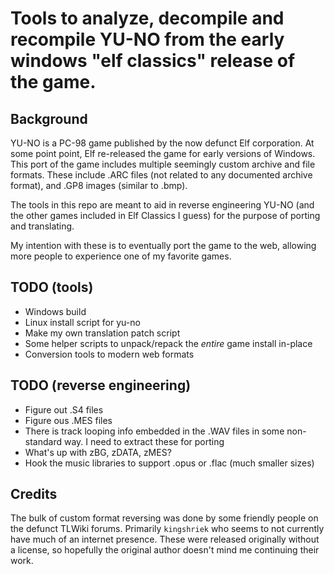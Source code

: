 # Tools to analyze, decompile and recompile YU-NO from the early windows "elf classics" release of the game.

## Background

YU-NO is a PC-98 game published by the now defunct Elf corporation. At some point point, Elf re-released the game for early versions of Windows. This port of the game includes multiple seemingly custom archive and file formats. These include .ARC files (not related to any documented archive format), and .GP8 images (similar to .bmp).

The tools in this repo are meant to aid in reverse engineering YU-NO (and the other games included in Elf Classics I guess) for the purpose of porting and translating.

My intention with these is to eventually port the game to the web, allowing more people to experience one of my favorite games.

## TODO (tools)
- Windows build
- Linux install script for yu-no
- Make my own translation patch script
- Some helper scripts to unpack/repack the *entire* game install in-place
- Conversion tools to modern web formats

## TODO (reverse engineering)
- Figure out .S4 files
- Figure ous .MES files
- There is track looping info embedded in the .WAV files in some non-standard way. I need to extract these for porting
- What's up with zBG, zDATA, zMES?
- Hook the music libraries to support .opus or .flac (much smaller sizes)

## Credits

The bulk of custom format reversing was done by some friendly people on the defunct TLWiki forums. Primarily `kingshriek` who seems to not currently have much of an internet presence. These were released originally without a license, so hopefully the original author doesn't mind me continuing their work.